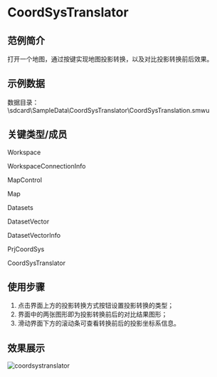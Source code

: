 # CoordSysTranslator

## 范例简介

打开一个地图，通过按键实现地图投影转换，以及对比投影转换前后效果。

## 示例数据

数据目录：\sdcard\SampleData\CoordSysTranslator\CoordSysTranslation.smwu

## 关键类型/成员
Workspace
 
WorkspaceConnectionInfo	

MapControl	

Map	

Datasets
 
DatasetVector	
 
DatasetVectorInfo

PrjCoordSys

CoordSysTranslator

## 使用步骤

1. 点击界面上方的投影转换方式按钮设置投影转换的类型；
2. 界面中的两张图形即为投影转换前后的对比结果图形；
3. 滑动界面下方的滚动条可查看转换前后的投影坐标系信息。

## 效果展示

![coordsystranslator](https://github.com/SuperMap/iMobile-SampleCode/AndroidStudioSampleCode/coordsystranslator/coordsystranslator.png)
